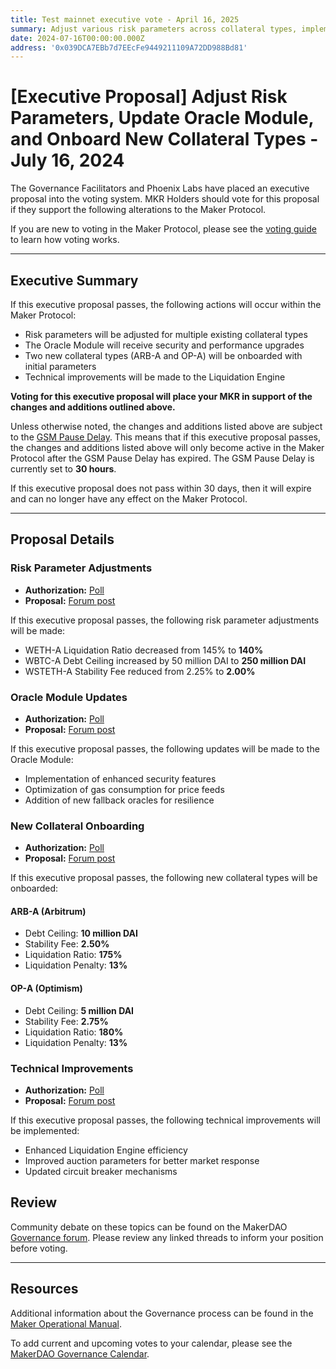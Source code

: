 ```yaml
---
title: Test mainnet executive vote - April 16, 2025
summary: Adjust various risk parameters across collateral types, implement oracle module upgrades, and onboard two new collateral types with associated parameters.
date: 2024-07-16T00:00:00.000Z
address: '0x039DCA7EBb7d7EEcFe9449211109A72DD988Bd81'
---
```


# [Executive Proposal] Adjust Risk Parameters, Update Oracle Module, and Onboard New Collateral Types - July 16, 2024

The Governance Facilitators and Phoenix Labs have placed an executive proposal into the voting system. MKR Holders should vote for this proposal if they support the following alterations to the Maker Protocol.

If you are new to voting in the Maker Protocol, please see the [voting guide](https://manual.makerdao.com/governance/voting-in-makerdao/on-chain-governance) to learn how voting works.

---

## Executive Summary

If this executive proposal passes, the following actions will occur within the Maker Protocol:

- Risk parameters will be adjusted for multiple existing collateral types
- The Oracle Module will receive security and performance upgrades
- Two new collateral types (ARB-A and OP-A) will be onboarded with initial parameters
- Technical improvements will be made to the Liquidation Engine

**Voting for this executive proposal will place your MKR in support of the changes and additions outlined above.**

Unless otherwise noted, the changes and additions listed above are subject to the [GSM Pause Delay](https://manual.makerdao.com/parameter-index/core/param-gsm-pause-delay). This means that if this executive proposal passes, the changes and additions listed above will only become active in the Maker Protocol after the GSM Pause Delay has expired. The GSM Pause Delay is currently set to **30 hours**.

If this executive proposal does not pass within 30 days, then it will expire and can no longer have any effect on the Maker Protocol.

---

## Proposal Details

### Risk Parameter Adjustments

- **Authorization:** [Poll](https://vote.makerdao.com/polling/example1)
- **Proposal:** [Forum post](https://forum.makerdao.com/example-risk-params)

If this executive proposal passes, the following risk parameter adjustments will be made:

- WETH-A Liquidation Ratio decreased from 145% to **140%**
- WBTC-A Debt Ceiling increased by 50 million DAI to **250 million DAI**
- WSTETH-A Stability Fee reduced from 2.25% to **2.00%**

### Oracle Module Updates

- **Authorization:** [Poll](https://vote.makerdao.com/polling/example2)
- **Proposal:** [Forum post](https://forum.makerdao.com/example-oracle)

If this executive proposal passes, the following updates will be made to the Oracle Module:

- Implementation of enhanced security features
- Optimization of gas consumption for price feeds
- Addition of new fallback oracles for resilience

### New Collateral Onboarding

- **Authorization:** [Poll](https://vote.makerdao.com/polling/example3)
- **Proposal:** [Forum post](https://forum.makerdao.com/example-collateral)

If this executive proposal passes, the following new collateral types will be onboarded:

#### ARB-A (Arbitrum)

- Debt Ceiling: **10 million DAI**
- Stability Fee: **2.50%**
- Liquidation Ratio: **175%**
- Liquidation Penalty: **13%**

#### OP-A (Optimism)

- Debt Ceiling: **5 million DAI**
- Stability Fee: **2.75%**
- Liquidation Ratio: **180%**
- Liquidation Penalty: **13%**

### Technical Improvements

- **Authorization:** [Poll](https://vote.makerdao.com/polling/example4)
- **Proposal:** [Forum post](https://forum.makerdao.com/example-technical)

If this executive proposal passes, the following technical improvements will be implemented:

- Enhanced Liquidation Engine efficiency
- Improved auction parameters for better market response
- Updated circuit breaker mechanisms

## Review

Community debate on these topics can be found on the MakerDAO [Governance forum](https://forum.makerdao.com/). Please review any linked threads to inform your position before voting.

---

## Resources

Additional information about the Governance process can be found in the [Maker Operational Manual](https://manual.makerdao.com).

To add current and upcoming votes to your calendar, please see the [MakerDAO Governance Calendar](https://manual.makerdao.com/makerdao/calendars/governance-calendar).
